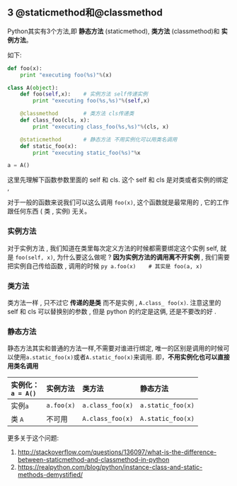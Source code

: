 ## 3 @staticmethod和@classmethod

Python其实有3个方法,即
**静态方法** (staticmethod),
**类方法** (classmethod)和
**实例方法**。

如下:

```python
def foo(x):
    print "executing foo(%s)"%(x)

class A(object):
    def foo(self,x):    # 实例方法 self传递实例
        print "executing foo(%s,%s)"%(self,x)

    @classmethod        # 类方法 cls传递类
    def class_foo(cls, x):
        print "executing class_foo(%s,%s)"%(cls, x)

    @staticmethod       # 静态方法 不用实例化可以用类名调用
    def static_foo(x):
        print "executing static_foo(%s)"%x

a = A()
```
这里先理解下函数参数里面的 self 和 cls. 这个 self 和 cls 是对类或者实例的绑定 , 

对于一般的函数来说我们可以这么调用 `foo(x)`, 这个函数就是最常用的 , 它的工作跟任何东西 ( 类 , 实例) 无关。

### 实例方法
对于实例方法 , 我们知道在类里每次定义方法的时候都需要绑定这个实例 self, 就是 `foo(self, x)`, 为什么要这么做呢 ? 
**因为实例方法的调用离不开实例** , 我们需要把实例自己传给函数 , 调用的时候
    ```py
    a.foo(x)    # 其实是 foo(a, x)
    ```

### 类方法
类方法一样 , 只不过它 **传递的是类** 而不是实例 , `A.class_ foo(x)`. 注意这里的 self 和 cls 可以替换别的参数 , 但是 python 的约定是这俩, 还是不要改的好 .

### 静态方法
静态方法其实和普通的方法一样,不需要对谁进行绑定,
唯一的区别是调用的时候可以使用`a.static_foo(x)`或者`A.static_foo(x)`来调用. 
即，**不用实例化也可以直接用类名调用**

| 实例化：<br> `a = A()`      | 实例方法     | 类方法            | 静态方法            |
| :------ | :------- | :------------- | :-------------- |
|实例`a` | `a.foo(x)` | `a.class_foo(x)` | `a.static_foo(x)` |
|类 `A`       | 不可用      | `A.class_foo(x)` | `A.static_foo(x)` |

更多关于这个问题:
1. http://stackoverflow.com/questions/136097/what-is-the-difference-between-staticmethod-and-classmethod-in-python
2. https://realpython.com/blog/python/instance-class-and-static-methods-demystified/